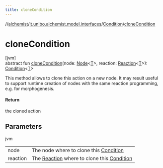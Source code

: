 ```yaml
---
title: cloneCondition
---
```

//[alchemist](../../../index.html)/[it.unibo.alchemist.model.interfaces](../index.html)/[Condition](index.html)/[cloneCondition](clone-condition.html)



# cloneCondition



[jvm]\
abstract fun [cloneCondition](clone-condition.html)(node: [Node](../-node/index.html)<[T](../../it.unibo.alchemist.boundary.interfaces/-output-monitor/index.html)>, reaction: [Reaction](../-reaction/index.html)<[T](../../it.unibo.alchemist.boundary.interfaces/-output-monitor/index.html)>): [Condition](index.html)<[T](../../it.unibo.alchemist.boundary.interfaces/-output-monitor/index.html)>



This method allows to clone this action on a new node. It may result useful to support runtime creation of nodes with the same reaction programming, e.g. for morphogenesis.



#### Return



the cloned action



## Parameters


jvm

| | |
|---|---|
| node | The node where to clone this [Condition](index.html) |
| reaction | The [Reaction](../-reaction/index.html) where to clone this [Condition](index.html) |




